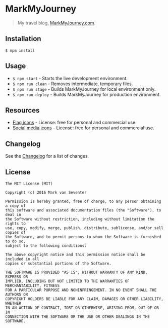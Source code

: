 # MarkMyJourney
> My travel blog, [MarkMyJourney.com](https://www.markmyjourney.com).

## Installation
`$ npm install`

## Usage
* `$ npm start` - Starts the live development environment.
* `$ npm run clean` - Removes intermediate, temporary files.
* `$ npm run stage` - Builds MarkMyJourney for local environment only.
* `$ npm run deploy` - Builds MarkMyJourney for production environment.

## Resources
* [Flag icons](http://start.bannerflow.com/blog/free-flat-flag-icons) - License: free for personal and commercial use.
* [Social media icons](http://linhpham.me/social/) - License: free for personal and commercial use.

## Changelog
See the [Changelog](./CHANGELOG.md) for a list of changes.

## License
    The MIT License (MIT)

    Copyright (c) 2016 Mark van Seventer

    Permission is hereby granted, free of charge, to any person obtaining a copy of
    this software and associated documentation files (the "Software"), to deal in
    the Software without restriction, including without limitation the rights to
    use, copy, modify, merge, publish, distribute, sublicense, and/or sell copies of
    the Software, and to permit persons to whom the Software is furnished to do so,
    subject to the following conditions:

    The above copyright notice and this permission notice shall be included in all
    copies or substantial portions of the Software.

    THE SOFTWARE IS PROVIDED "AS IS", WITHOUT WARRANTY OF ANY KIND, EXPRESS OR
    IMPLIED, INCLUDING BUT NOT LIMITED TO THE WARRANTIES OF MERCHANTABILITY, FITNESS
    FOR A PARTICULAR PURPOSE AND NONINFRINGEMENT. IN NO EVENT SHALL THE AUTHORS OR
    COPYRIGHT HOLDERS BE LIABLE FOR ANY CLAIM, DAMAGES OR OTHER LIABILITY, WHETHER
    IN AN ACTION OF CONTRACT, TORT OR OTHERWISE, ARISING FROM, OUT OF OR IN
    CONNECTION WITH THE SOFTWARE OR THE USE OR OTHER DEALINGS IN THE SOFTWARE.